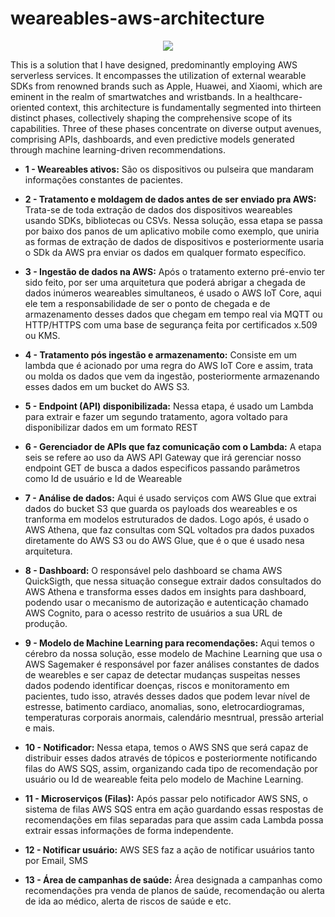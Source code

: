 # weareables-aws-architecture

<div align="center">
<img src="https://github.com/arthurmeirelessm/weareables-aws-architecture/assets/78212769/d127ff84-3c9e-4d4d-93ca-2179ca90e47d"
" />
</div>



This is a solution that I have designed, predominantly employing AWS serverless services. It encompasses the utilization of external wearable SDKs from renowned brands such as Apple, Huawei, and Xiaomi, which are eminent in the realm of smartwatches and wristbands. In a healthcare-oriented context, this architecture is fundamentally segmented into thirteen distinct phases, collectively shaping the comprehensive scope of its capabilities. Three of these phases concentrate on diverse output avenues, comprising APIs, dashboards, and even predictive models generated through machine learning-driven recommendations.









* **1 - Weareables ativos:** São os dispositivos ou pulseira que mandaram informações constantes de pacientes.

* **2 - Tratamento e moldagem de dados antes de ser enviado pra AWS:** Trata-se de toda extração de dados dos dispositivos weareables usando SDKs, bibliotecas ou CSVs. Nessa solução, essa etapa se passa por baixo dos panos de um aplicativo mobile como exemplo, que uniria as formas de extração de dados de dispositivos e posteriormente usaria o SDk da AWS pra enviar os dados em qualquer formato específico.

* **3 - Ingestão de dados na AWS:**  Após o tratamento externo pré-envio ter sido feito, por ser uma arquitetura que poderá abrigar a chegada de dados inúmeros weareables simultaneos, é usado o AWS IoT Core, aqui ele tem a responsabilidade de ser o ponto de chegada e de armazenamento desses dados que chegam em tempo real via MQTT ou HTTP/HTTPS com uma base de segurança feita por certificados x.509 ou KMS.

  
* **4 - Tratamento pós ingestão e armazenamento:** Consiste em um lambda que é acionado por uma regra do AWS IoT Core e assim, trata ou molda os dados que vem da ingestão, posteriormente armazenando esses dados em um bucket do AWS S3.

* **5 - Endpoint (API) disponibilizada:** Nessa etapa, é usado um Lambda para extrair e fazer um segundo tratamento, agora voltado para disponibilizar dados em um formato REST
 

* **6 - Gerenciador de APIs que faz comunicação com o Lambda:** A etapa seis se refere ao uso da AWS API Gateway que irá gerenciar nosso endpoint GET de busca a dados especificos passando parâmetros como Id de usuário e Id de Weareable


* **7 - Análise de dados:**  Aqui é usado serviços com AWS Glue que extrai dados do bucket S3 que guarda os payloads dos weareables e os tranforma em modelos estruturados de dados. Logo após, é usado o AWS Athena, que faz consultas com SQL voltados pra dados puxados diretamente do AWS S3 ou do AWS Glue, que é o que é usado nesa arquitetura.


* **8 - Dashboard:** O responsável pelo dashboard se chama AWS QuickSigth, que nessa situação consegue extrair dados consultados do AWS Athena e transforma esses dados em insights para dashboard, podendo usar o mecanismo de autorização e autenticação chamado AWS Cognito, para o acesso restrito de usuários a sua URL de produção.  


* **9 - Modelo de Machine Learning para recomendações:** Aqui temos o cérebro da nossa solução, esse modelo de Machine Learning que usa o AWS Sagemaker é responsável por fazer análises constantes de dados de wearebles e ser capaz de detectar mudanças suspeitas nesses dados podendo identificar doenças, riscos e monitoramento em pacientes, tudo isso, através desses dados que podem levar nível de estresse, batimento cardiaco, anomalias, sono, eletrocardiogramas, temperaturas corporais anormais, calendário mesntrual, pressão arterial e mais.

  
* **10 - Notificador:** Nessa etapa, temos o AWS SNS que será capaz de distribuir esses dados através de tópicos e posteriormente notificando filas do AWS SQS, assim, organizando cada tipo de recomendação por usuário ou Id de weareable feita pelo modelo de Machine Learning.


* **11 - Microserviços (Filas):** Após passar pelo notificador AWS SNS, o sistema de filas AWS SQS entra em ação guardando essas respostas de recomendações em filas separadas para que assim cada Lambda possa extrair essas informações de forma independente.

 
* **12 - Notificar usuário:** AWS SES faz a ação de notificar usuários tanto por Email, SMS

  
* **13 - Área de campanhas de saúde:** Área designada a campanhas como recomendações pra venda de planos de saúde, recomendação ou alerta de ida ao médico, alerta de riscos de saúde e etc.       
